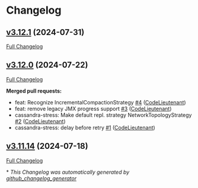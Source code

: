 # Changelog

## [v3.12.1](https://github.com/CodeLieutenant/cassandra-stress/releases/tag/v3.12.1) (2024-07-31)

[Full Changelog](https://github.com/CodeLieutenant/cassandra-stress/compare/v3.12.0...v3.12.1)

## [v3.12.0](https://github.com/CodeLieutenant/cassandra-stress/releases/tag/v3.12.1) (2024-07-22)

[Full Changelog](https://github.com/CodeLieutenant/cassandra-stress/compare/v3.11.14...v3.12.0)

**Merged pull requests:**

- feat: Recognize IncrementalCompactionStrategy [\#4](https://github.com/CodeLieutenant/cassandra-stress/pull/4) ([CodeLieutenant](https://github.com/CodeLieutenant))
- feat: remove legacy JMX progress support [\#3](https://github.com/CodeLieutenant/cassandra-stress/pull/3) ([CodeLieutenant](https://github.com/CodeLieutenant))
- cassandra-stress: Make default repl. strategy NetworkTopologyStrategy [\#2](https://github.com/CodeLieutenant/cassandra-stress/pull/2) ([CodeLieutenant](https://github.com/CodeLieutenant))
- cassandra-stress: delay before retry [\#1](https://github.com/CodeLieutenant/cassandra-stress/pull/1) ([CodeLieutenant](https://github.com/CodeLieutenant))

## [v3.11.14](https://github.com/CodeLieutenant/cassandra-stress/releases/tag/v3.12.1) (2024-07-18)

[Full Changelog](https://github.com/CodeLieutenant/cassandra-stress/compare/1f91e99223b0d1b7ed8390400d4a06ac08e4aa85...v3.11.14)



\* *This Changelog was automatically generated by [github_changelog_generator](https://github.com/github-changelog-generator/github-changelog-generator)*
